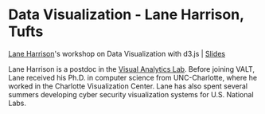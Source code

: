 **Data Visualization - Lane Harrison, Tufts**
===================

[Lane Harrison](http://codementum.org/)'s workshop on Data Visualization with d3.js | [Slides](http://goo.gl/ro4wqB)

Lane Harrison is a postdoc in the [Visual Analytics Lab](http://valt.cs.tufts.edu/). Before joining VALT, Lane received his Ph.D. in computer science from UNC-Charlotte, where he worked in the Charlotte Visualization Center. Lane has also spent several summers developing cyber security visualization systems for U.S. National Labs.